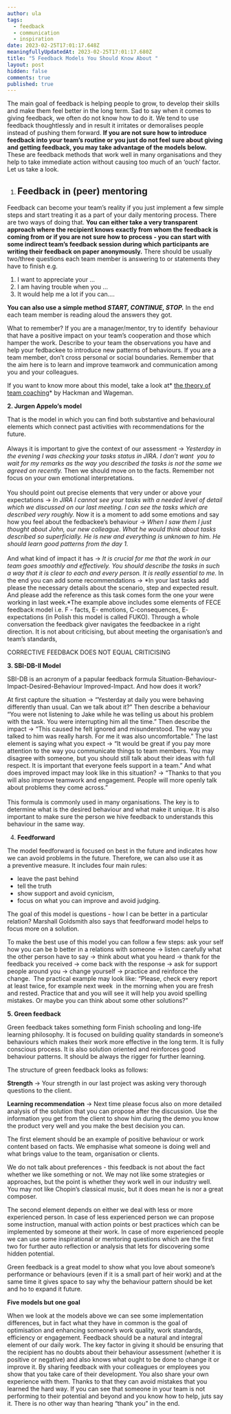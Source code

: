 ```yaml
---
author: ula
tags:
  - feedback
  - communication
  - inspiration
date: 2023-02-25T17:01:17.648Z
meaningfullyUpdatedAt: 2023-02-25T17:01:17.680Z
title: "5 Feedback Models You Should Know About "
layout: post
hidden: false
comments: true
published: true
---
```

The main goal of feedback is helping people to grow, to develop their skills and make them feel better in the long term. Sad to say when it comes to giving feedback, we often do not know how to do it. We tend to use feedback thoughtlessly and in result it irritates or demoralises people instead of pushing them forward. **If you are not sure how to introduce feedback into your team’s routine or you just do not feel sure about giving and getting feedback, you may take advantage of the models below.** These are feedback methods that work well in many organisations and they help to take immediate action without causing too much of an ‘ouch’ factor. Let us take a look.

1. ## **Feedback in (peer) mentoring** 

Feedback can become your team’s reality if you just implement a few simple steps and start treating it as a part of your daily mentoring process. There are two ways of doing that. **You can either take a very transparent approach where the recipient knows exactly from whom the feedback is coming from or if you are not sure how to process - you can start with some indirect team’s feedback session during which participants are writing their feedback on paper anonymously.** There should be usually two/three questions each team member is answering to or statements they have to finish e.g.

1. I want to appreciate your … 
2. I am having trouble when you … 
3. It would help me a lot if you can…. 

**You can also use a simple method *START, CONTINUE, STOP.*** In the end each team member is reading aloud the answers they got.



What to remember? If you are a manager/mentor, try to identify  behaviour that have a positive impact on your team’s cooperation and those which hamper the work. Describe to your team the observations you have and help your fedbackee to introduce new patterns of behaviours. If you are a team member, don’t cross personal or social boundaries. Remember that the aim here is to learn and improve teamwork and communication among you and your colleagues. 

If you want to know more about this model, take a look at* [the theory of team coaching](https://www.researchgate.net/publication/253963423_A_Theory_of_Team_Coaching)* by Hackman and Wageman. 

**2. Jurgen Appelo’s model** 

That is the model in which you can find both substantive and behavioural elements which connect past activities with recommendations for the future.\
\
Always it is important to give the context of our assessment → *Yesterday in the evening I was checking your tasks status in JIRA. I don’t want  you to wait for my remarks as the way you described the tasks is not the same we agreed on recently.* Then we should move on to the facts. Remember not focus on your own emotional interpretations.\
\
You should point out precise elements that very under or above your expectations → *In JIRA I cannot see your tasks with a needed level of detail which we discussed on our last meeting. I can see the tasks which are described very roughly.* Now it is a moment to add some emotions and say how you feel about the fedbackee’s behaviour → *When I saw them I just thought about John, our new colleague. What he would think about tasks described so superficially. He is new and everything is unknown to him. He should learn good patterns from the day 1.* \
\
And what kind of impact it has → *It is crucial for me that the work in our team goes smoothly and effectively. You should describe the tasks in such a way that it is clear to each and every person. It is really essential to me.* In the end you can add some recommendations → *In your last tasks add please the necessary details about the scenario, step and expected result. And please add the reference as this task comes form the one your were working in last week.*The example above includes some elements of FECE feedback model i.e. F - facts, E- emotions, C-consequences, E- expectations (in Polish this model is called FUKO). Through a whole conversation the feedback giver navigates the feedbackee in a right direction. It is not about criticising, but about meeting the organisation’s and team’s standards, 

CORRECTIVE FEEDBACK DOES NOT EQUAL CRITICISING 

**3. SBI-DB-II Model**  

SBI-DB is an acronym of a papular feedback formula Situation-Behaviour-Impact-Desired-Behaviour Improved-Impact. And how does it work? 

At first capture the situation → “Yesterday at daily you were behaving differently than usual. Can we talk about it?” Then describe a behaviour “You were not listening to Jake while he was telling us about his problem with the task. You were interrupting him all the time.” Then describe the impact → “This caused he felt ignored and misunderstood. The way you talked to him was really harsh. For me it was also uncomfortable.” The last element is saying what you expect → “It would be great if you pay more attention to the way you communicate things to team members. You may disagree with someone, but you should still talk about their ideas with full respect. It is important that everyone feels support in a team.” And what does improved impact may look like in this situation? → “Thanks to that you will also improve teamwork and engagement. People will more openly talk about problems they come across.”\
\
This formula is commonly used in many organisations. The key is to determine what is the desired behaviour and what make it unique. It is also important to make sure the person we hive feedback to understands this behaviour in the same way.  

4. **Feedforward**

The model feedforward is focused on best in the future and indicates how we can avoid problems in the future. Therefore, we can also use it as a preventive measure. It includes four main rules: 

* leave the past behind
* tell the truth
* show support and avoid cynicism,
* focus on what you can improve and avoid judging. 

The goal of this model is questions - how I can be better in a particular relation? Marshall Goldsmith also says that feedforward model helps to focus more on a solution. 

To make the best use of this model you can follow a few steps: ask your self how you can be b better in a relations with someone → listen carefully what the other person have to say → think about what you heard → thank for the feedback you received → come back with the response → ask for support people around you → change yourself → practice and reinforce the change.  The practical example may look like: “Please, check every report at least twice, for example next week  in the morning when you are fresh and rested. Practice that and you will see it will help you avoid spelling mistakes. Or maybe you can think about some other solutions?” 

**5. Green feedback** 

Green feedback takes something form Finish schooling and long-life learning philosophy. It is focused on building quality standards in someone’s behaviours which makes their work more effective in the long term. It is fully conscious process. It is also solution oriented and reinforces good behaviour patterns. It should be always the rigger for further learning. 

The structure of green feedback looks as follows: 

**Strength** → Your strength in our last project was asking very thorough questions to the client.

**Learning recommendation** → Next time please focus also on more detailed analysis of the solution that you can propose after the discussion. Use the information you get from the client to show him during the demo you know the product very well and you make the best decision you can.

The first element should be an example of positive behaviour or work content based on facts. We emphasise what someone is doing well and what brings value to the team, organisation or clients. 

We do not talk about preferences - this feedback is not about the fact whether we like something or not. We may not like some strategies or approaches, but the point is whether they work well in our industry well. You may not like Chopin’s classical music, but it does mean he is nor a great composer.

The second element depends on either we deal with less or more experienced person. In case of less experienced person we can propose some instruction, manual with action points or best practices which can be implemented by someone at their work. In case of more experienced people we can use some inspirational or mentoring questions which are the first two for further auto reflection or analysis that lets for discovering some hidden potential. 

Green feedback is a great model to show what you love about someone’s performance or behaviours (even if it is a small part of heir work) and at the same time it gives space to say why the behaviour pattern should be ket and ho to expand it future. 

**Five models but one goal** 

When we look at the models above we can see some implementation differences, but in fact what they have in common is the goal of optimisation and enhancing someone’s work quality, work standards, efficiency or engagement. Feedback should be a natural and integral element of our daily work. The key factor in giving it should be ensuring that the recipient has no doubts about their behaviour assessment (whether it is positive or negative) and also knows what ought to be done to change it or improve it. By sharing feedback with your colleagues or employees you show that you take care of their development. You also share your own experience with them. Thanks to that they can avoid mistakes that you learned the hard way. If you can see that someone in your team is not performing to their potential and beyond and you know how to help, juts say it. There is no other way than hearing “thank you” in the end.
